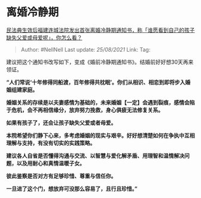 # 离婚冷静期
[民法典生效后福建连城法院发出首张离婚冷静期通知书，称「谁愿看到自己的孩子缺失父爱或母爱呢」，你怎么看？](https://www.zhihu.com/question/438442713/answer/1675119241)

> Author: #NellNell
> Last update: *25/08/2021*
> Link:
> Tag:

建议把这个通知书改写如下，变成《婚前冷静期通知书》。结婚前好好想30天再来领证。

**“人们常说‘十年修得同船渡，百年修得共枕眠’。你们从相识、相恋到即将步入婚姻组建家庭。**

**婚姻关系的存续是以夫妻感情为基础的，未来婚姻【一定】会遇到裂痕，感情会陷于危机，会不再相信缘分，放弃努力挽救，身心俱疲无法修复关系。**

**如果有孩子了，还会让孩子缺失父爱或者母爱。**

**本院希望你们静下心来，多考虑婚姻的现实与艰辛。好好想清楚如何在争执中互相理解与支持，有没有切实的实践策略。**

**建议各人自省是否懂得沟通与交流、以智慧与爱化解矛盾、用理智和温情解决问题，以及用耐心和真情温暖子女。**

**彼此鉴察是否对方有足够珍惜、尊重与信任你。**

**一旦进了这个门，想放弃可没那么容易了，且行且珍惜。”**
